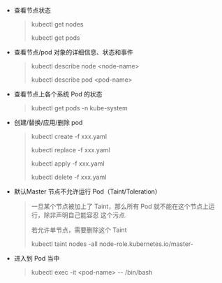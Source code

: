 - 查看节点状态

  > kubectl  get nodes
  >
  > kubectl get pods

- 查看节点/pod 对象的详细信息、状态和事件

  > kubectl describe node \<node-name>
  >
  > kubectl describe pod \<pod-name>

- 查看节点上各个系统 Pod 的状态

  > kubectl get pods -n kube-system

- 创建/替换/应用/删除 pod

  > kubectl create -f xxx.yaml
  >
  > kubectl replace -f xxx.yaml
  >
  > kubectl apply -f xxx.yaml
  >
  > kubectl delete -f xxx.yaml

- 默认Master 节点不允许运行 Pod（Taint/Toleration）

  > 一旦某个节点被加上了 Taint，那么所有 Pod 就不能在这个节点上运行，除非声明自己能容忍 这个污点.
  >
  > 若允许单节点，需要删除这个 Taint
  >
  > kubectl taint nodes -all node-role.kubernetes.io/master-

- 进入到 Pod 当中

  > kubectl exec -it \<pod-name> -- /bin/bash